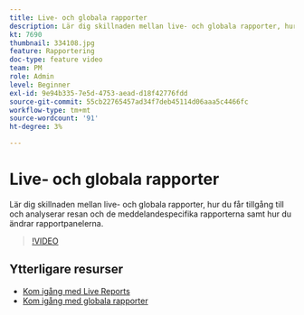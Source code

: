 ```yaml
---
title: Live- och globala rapporter
description: Lär dig skillnaden mellan live- och globala rapporter, hur du får tillgång till och analyserar resan och de meddelandespecifika rapporterna samt hur du ändrar rapportpanelerna.
kt: 7690
thumbnail: 334108.jpg
feature: Rapportering
doc-type: feature video
team: PM
role: Admin
level: Beginner
exl-id: 9e94b335-7e5d-4753-aead-d18f42776fdd
source-git-commit: 55cb22765457ad34f7deb45114d06aaa5c4466fc
workflow-type: tm+mt
source-wordcount: '91'
ht-degree: 3%

---
```


# Live- och globala rapporter

Lär dig skillnaden mellan live- och globala rapporter, hur du får tillgång till och analyserar resan och de meddelandespecifika rapporterna samt hur du ändrar rapportpanelerna.  

>[!VIDEO](https://video.tv.adobe.com/v/334108?quality=12)

## Ytterligare resurser

* [Kom igång med Live Reports](https://experienceleague.adobe.com/docs/journey-optimizer/using/reporting/live-report/live-report.html)
* [Kom igång med globala rapporter](https://experienceleague.adobe.com/docs/journey-optimizer/using/reporting/global-report/global-report.html)
